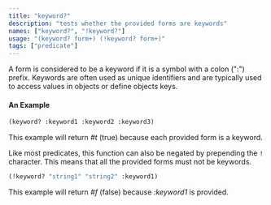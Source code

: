 ```yaml
---
title: "keyword?"
description: "tests whether the provided forms are keywords"
names: ["keyword?", "!keyword?"]
usage: "(keyword? form+) (!keyword? form+)"
tags: ["predicate"]
---
```


A form is considered to be a keyword if it is a symbol with a colon (":") prefix. Keywords are often used as unique identifiers and are typically used to access values in objects or define objects keys.

#### An Example

```scheme
(keyword? :keyword1 :keyword2 :keyword3)
```

This example will return _#t_ (true) because each provided form is a keyword.

Like most predicates, this function can also be negated by prepending the `!` character. This means that all the provided forms must not be keywords.

```scheme
(!keyword? "string1" "string2" :keyword1)
```

This example will return _#f_ (false) because _:keyword1_ is provided.
